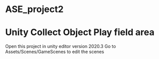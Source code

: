 # ASE_project2

# Unity Collect Object Play field area

Open this project in unity editor version 2020.3
Go to Assets/Scenes/GameScenes to edit the scenes
